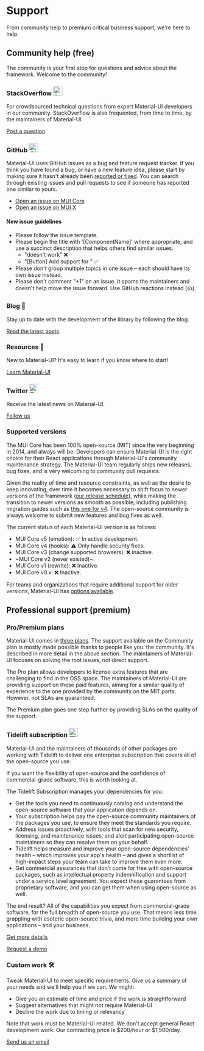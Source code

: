 # Support

<p class="description">From community help to premium critical business support, we're here to help.</p>

## Community help (free)

The community is your first stop for questions and advice about the framework. Welcome to the community!

### StackOverflow <img src="/static/images/logos/stackoverflow.svg" width="24" height="24" alt="StackOverflow logo" loading="lazy" />

For crowdsourced technical questions from expert Material-UI developers in our community.
StackOverflow is also frequented, from time to time, by the maintainers of Material-UI.

[Post a question](https://stackoverflow.com/questions/tagged/material-ui)

### GitHub <img src="/static/images/logos/github.svg" width="24" height="24" alt="GitHub logo" loading="lazy" />

Material-UI uses GitHub issues as a bug and feature request tracker.
If you think you have found a bug, or have a new feature idea, please start by making sure it hasn't already been [reported or fixed](https://github.com/mui-org/material-ui/issues?utf8=%E2%9C%93&q=is%3Aopen+is%3Aclosed). You can search through existing issues and pull requests to see if someone has reported one similar to yours.

- [Open an issue on MUI Core](https://github.com/mui-org/material-ui/issues/new/choose)
- [Open an issue on MUI X](https://github.com/mui-org/material-ui-x/issues/new/choose)

#### New issue guidelines

- Please follow the issue template.
- Please begin the title with '[ComponentName]' where appropriate, and use a succinct description that helps others find similar issues.
  - "doesn't work" ❌
  - "[Button] Add support for <some feature>" ✅
- Please don't group multiple topics in one issue – each should have its own issue instead.
- Please don't comment "+1" on an issue. It spams the maintainers and doesn't help move the issue forward. Use GitHub reactions instead (👍).

### Blog 📝

Stay up to date with the development of the library by following the blog.

[Read the latest posts](https://medium.com/material-ui/)

### Resources 📖

New to Material-UI? It's easy to learn if you know where to start!

[Learn Material-UI](/getting-started/learn/)

### Twitter <img src="/static/images/logos/twitter.svg" width="24" height="24" alt="Twitter logo" loading="lazy" />

Receive the latest news on Material-UI.

[Follow us](https://twitter.com/MaterialUI)

### Supported versions

The MUI Core has been 100% open-source (MIT) since the very beginning in 2014, and always will be. Developers can ensure Material-UI is the right choice for their React applications through Material-UI's community maintenance strategy. The Material-UI team regularly ships new releases, bug fixes, and is very welcoming to community pull requests.

Given the reality of time and resource constraints, as well as the desire to keep innovating, over time it becomes necessary to shift focus to newer versions of the framework ([our release schedule](https://material-ui.com/versions/#release-frequency)), while making the transition to newer versions as smooth as possible, including publishing migration guides such as [this one for v4](/guides/migration-v3/).
The open-source community is always welcome to submit new features and bug fixes as well.

The current status of each Material-UI version is as follows:

- MUI Core v5 (emotion): ✅ In active development.
- MUI Core v4 (hooks): ⚠️ Only handle security fixes.
- MUI Core v3 (change supported browsers): ❌ Inactive.
- ~MUI Core v2 (never existed)~.
- MUI Core v1 (rewrite): ❌ Inactive.
- MUI Core v0.x: ❌ Inactive.

For teams and organizations that require additional support for older versions, Material-UI has [options available](#professional-support-premium).

## Professional support (premium)

### Pro/Premium plans

Material-UI comes in [three plans](/pricing/).
The support available on the Community plan is mostly made possible thanks to people like you: the community. It's described in more detail in the above section. The maintainers of Material-UI focuses on solving the root issues, not direct support.

The Pro plan allows developers to license extra features that are challenging to find in the OSS space.
The maintainers of Material-UI are providing support on these paid features, aiming for a similar quality of experience to the one provided by the community on the MIT parts.
However, not SLAs are guaranteed.

The Premium plan goes one step further by providing SLAs on the quality of the support.

### Tidelift subscription <img src="/static/images/logos/tidelift.svg" width="24" height="24" alt="Tidelift logo" loading="lazy" />

Material-UI and the maintainers of thousands of other packages are working with Tidelift to deliver one enterprise subscription that covers all of the open-source you use.

If you want the flexibility of open-source and the confidence of commercial-grade software, this is worth looking at.

The Tidelift Subscription manages your dependencies for you:

- Get the tools you need to continuously catalog and understand the open-source software that your application depends on.
- Your subscription helps pay the open-source community maintainers of the packages you use, to ensure they meet the standards you require.
- Address issues proactively, with tools that scan for new security, licensing, and maintenance issues, and alert participating open-source maintainers so they can resolve them on your behalf.
- Tidelift helps measure and improve your open-source dependencies' health – which improves your app's health – and gives a shortlist of high-impact steps your team can take to improve them even more.
- Get commercial assurances that don't come for free with open-source packages, such as intellectual property indemnification and support under a service level agreement. You expect these guarantees from proprietary software, and you can get them when using open-source as well.

The end result? All of the capabilities you expect from commercial-grade software, for the full breadth of open-source you use. That means less time grappling with esoteric open-source trivia, and more time building your own applications – and your business.

<a
  data-ga-event-category="support"
  data-ga-event-action="tidelift"
  href="https://tidelift.com/subscription/pkg/npm-material-ui?utm_source=npm-material-ui&utm_medium=referral&utm_campaign=enterprise">
Get more details
</a>

<a
  data-ga-event-category="support"
  data-ga-event-action="tidelift"
  href="https://tidelift.com/subscription/request-a-demo?utm_source=npm-material-ui&utm_medium=referral&utm_campaign=enterprise">
Request a demo
</a>

### Custom work 🛠

Tweak Material-UI to meet specific requirements. Give us a summary of your needs and we'll help you if we can. We might:

- Give you an estimate of time and price if the work is straightforward
- Suggest alternatives that might not require Material-UI
- Decline the work due to timing or relevancy

Note that work must be Material-UI related.
We don't accept general React development work.
Our contracting price is $200/hour or $1,500/day.

[Send us an email](mailto:custom-work@material-ui.com)
